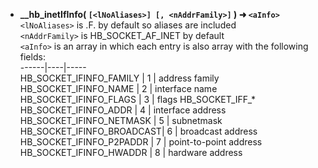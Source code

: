 * __\_\_hb_inetIfInfo( `[<lNoAliases>] [, <nAddrFamily>]` ) ➜ `<aInfo>`__   
`<lNoAliases>` is .F. by default so aliases are included   
`<nAddrFamily>` is HB_SOCKET_AF_INET by default   
`<aInfo>` is an array in which each entry is also array with the following fields:   
------|----|-----    
HB_SOCKET_IFINFO_FAMILY   | 1 |   address family   
HB_SOCKET_IFINFO_NAME     | 2 |   interface name   
HB_SOCKET_IFINFO_FLAGS    | 3 |   flags HB_SOCKET_IFF_*   
HB_SOCKET_IFINFO_ADDR     | 4 |   interface address   
HB_SOCKET_IFINFO_NETMASK  | 5 |   subnetmask   
HB_SOCKET_IFINFO_BROADCAST| 6 |   broadcast address   
HB_SOCKET_IFINFO_P2PADDR  | 7 |   point-to-point address   
HB_SOCKET_IFINFO_HWADDR   | 8 |   hardware address   
